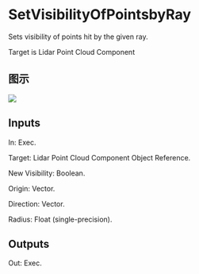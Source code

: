 # SetVisibilityOfPointsbyRay

Sets visibility of points hit by the given ray.

Target is Lidar Point Cloud Component

## 图示

![]($-20221218-19435592.png)

## Inputs

In: Exec.

Target: Lidar Point Cloud Component Object Reference.

New Visibility: Boolean.

Origin: Vector.

Direction: Vector.

Radius: Float (single-precision).  

## Outputs

Out: Exec.


